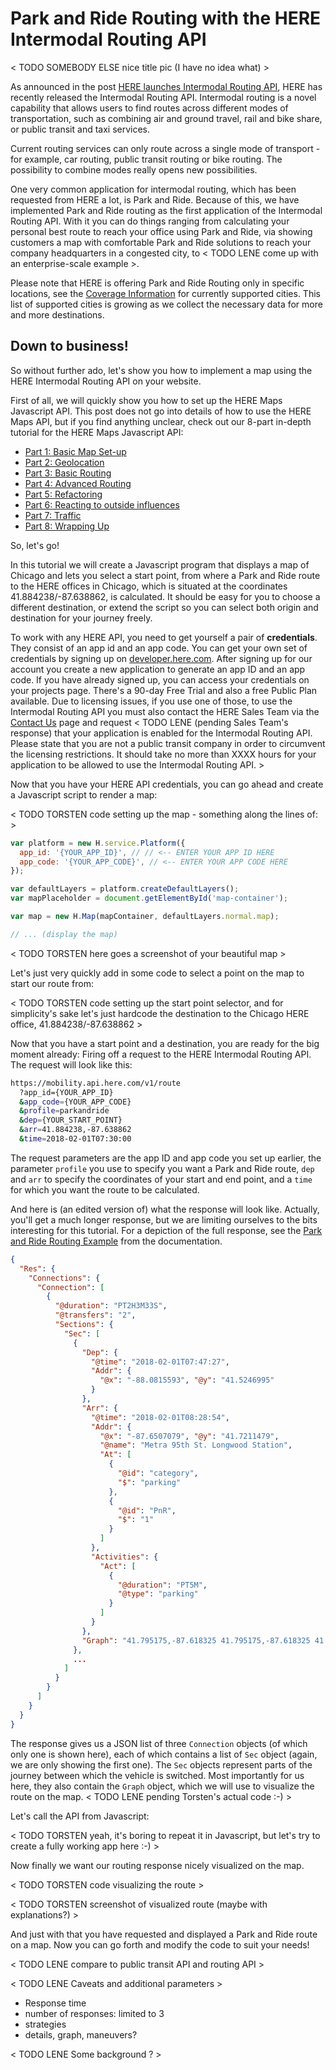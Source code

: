 # Park and Ride Routing with the HERE Intermodal Routing API

< TODO SOMEBODY ELSE nice title pic (I have no idea what) >

As announced in the post [HERE launches Intermodal Routing API](http://developer.here.com/blog/here-launches-intermodal-routing-api), 
HERE has recently released the Intermodal Routing API. Intermodal routing is a novel capability that allows
users to find routes across different modes of transportation, such as combining air and ground travel, 
rail and bike share, or public transit and taxi services. 

Current routing services can only route across a single mode of transport - for example, car routing, public 
transit routing or bike routing. The possibility to combine modes really opens new possibilities. 
  
One very common application for intermodal routing, which has been requested from HERE a lot, is Park and 
Ride. Because of this, we have implemented Park and Ride routing as the first application of the Intermodal 
Routing API. With it you can do things ranging from calculating your personal best route to reach your office 
using Park and Ride, via showing customers a map with comfortable Park and Ride solutions to reach your 
company headquarters in a congested city, to < TODO LENE come up with an enterprise-scale example >.

Please note that HERE is offering Park and Ride Routing only in specific locations, see the 
[Coverage Information](http://developer.here.com/documentation/park-and-ride/topics/coverage-information.html)
for currently supported cities. This list of supported cities is growing as we collect the necessary data for
more and more destinations.

## Down to business!

So without further ado, let's show you how to implement a map using the HERE Intermodal Routing API on your
website.

First of all, we will quickly show you how to set up the HERE Maps Javascript API. This post does not go into 
details of how to use the HERE Maps API, but if you find anything unclear, check out our 8-part in-depth 
tutorial for the HERE Maps Javascript API:
* [Part 1: Basic Map Set-up](https://developer.here.com/blog/who-wants-ice-cream-a-here-maps-api-for-javascript-tutorial-part-1-basic-map-set-up) 
* [Part 2: Geolocation](https://developer.here.com/blog/who-wants-ice-cream-a-here-maps-api-for-javascript-tutorial-part-2-geolocation) 
* [Part 3: Basic Routing](https://developer.here.com/blog/who-wants-ice-cream-a-here-maps-api-for-javascript-tutorial-part-3-basic-routing) 
* [Part 4: Advanced Routing](https://developer.here.com/blog/who-wants-ice-cream-a-here-maps-api-for-javascript-tutorial-part-4-advanced-routing)
* [Part 5: Refactoring](https://developer.here.com/blog/who-wants-ice-cream-a-here-maps-api-for-javascript-tutorial-part-5-refactoring) 
* [Part 6: Reacting to outside influences](https://developer.here.com/blog/who-wants-ice-cream-a-here-maps-api-for-javascript-tutorial-part-6-reacting-to-outside-influences) 
* [Part 7: Traffic](https://developer.here.com/blog/who-wants-ice-cream-a-here-maps-api-for-javascript-tutorial-part-7-traffic) 
* [Part 8: Wrapping Up](https://developer.here.com/blog/who-wants-ice-cream-a-here-maps-api-for-javascript-tutorial-part-8-wrapping-up)

So, let's go! 

In this tutorial we will create a Javascript program that displays a map of Chicago and lets you select a 
start point, from where a Park and Ride route to the HERE offices in Chicago, which is situated at the 
coordinates 41.884238/-87.638862, is calculated. It should be easy for you to choose a different destination,
or extend the script so you can select both origin and destination for your journey freely. 

To work with any HERE API, you need to get yourself a pair of **credentials**. They consist of an app id and 
an app code. You can get your own set of credentials by signing up on [developer.here.com](http://developer.here.com).
After signing up for our account you create a new application to generate an app ID and an app code. If you 
have already signed up, you can access your credentials on your projects page. 
There's a 90-day Free Trial and also a free Public Plan available. Due to licensing issues, if you use one of 
those, to use the Intermodal Routing API you must also contact the HERE Sales Team via the 
[Contact Us](https://developer.here.com/contact-us) page and request < TODO LENE (pending Sales Team's response) 
that your application is enabled for the Intermodal Routing API. Please state that you are not a public 
transit company in order to circumvent the licensing restrictions. It should take no more than XXXX hours for 
your application to be allowed to use the Intermodal Routing API. >

Now that you have your HERE API credentials, you can go ahead and create a Javascript script to render a map:

< TODO TORSTEN code setting up the map - something along the lines of: >
```javascript
var platform = new H.service.Platform({
  app_id: '{YOUR_APP_ID}', // // <-- ENTER YOUR APP ID HERE
  app_code: '{YOUR_APP_CODE}', // <-- ENTER YOUR APP CODE HERE
});

var defaultLayers = platform.createDefaultLayers();
var mapPlaceholder = document.getElementById('map-container');

var map = new H.Map(mapContainer, defaultLayers.normal.map);

// ... (display the map)
```

< TODO TORSTEN here goes a screenshot of your beautiful map >

Let's just very quickly add in some code to select a point on the map to start our route from:

< TODO TORSTEN code setting up the start point selector, and for simplicity's sake let's just hardcode the 
destination to the Chicago HERE office, 41.884238/-87.638862 >

Now that you have a start point and a destination, you are ready for the big moment already: Firing off a 
request to the HERE Intermodal Routing API. The request will look like this:

```bash
https://mobility.api.here.com/v1/route
  ?app_id={YOUR_APP_ID}
  &app_code={YOUR_APP_CODE}
  &profile=parkandride
  &dep={YOUR_START_POINT}
  &arr=41.884238,-87.638862
  &time=2018-02-01T07:30:00
```

The request parameters are the app ID and app code you set up earlier, the parameter `profile` you use to 
specify you want a Park and Ride route, `dep` and `arr` to specify the coordinates of your start and end point,
and a `time` for which you want the route to be calculated.

And here is (an edited version of) what the response will look like. Actually, you'll get a much longer 
response, but we are limiting ourselves to the bits interesting for this tutorial. For a depiction of the 
full response, see the 
[Park and Ride Routing Example](https://developer.here.com/documentation/park-and-ride/topics/examples-routing.html)
from the documentation.  

```json
{
  "Res": {
    "Connections": {
      "Connection": [
        {
          "@duration": "PT2H3M33S",
          "@transfers": "2",
          "Sections": {
            "Sec": [
              {
                "Dep": {
                  "@time": "2018-02-01T07:47:27",
                  "Addr": {
                    "@x": "-88.0815593", "@y": "41.5246995"
                  }
                },
                "Arr": {
                  "@time": "2018-02-01T08:28:54",
                  "Addr": {
                    "@x": "-87.6507079", "@y": "41.7211479",
                    "@name": "Metra 95th St. Longwood Station",
                    "At": [
                      {
                        "@id": "category",
                        "$": "parking"
                      },
                      {
                        "@id": "PnR",
                        "$": "1"
                      }
                    ]
                  },
                  "Activities": {
                    "Act": [
                      {
                        "@duration": "PT5M",
                        "@type": "parking"
                      }
                    ]
                  }
                },
                "Graph": "41.795175,-87.618325 41.795175,-87.618325 41.795678,-87.618334 41.797036,-87.618361 41.799328,-87.618451 41.801557,-87.618496 41.802087,-87.618505 41.802096,-87.618505 41.803921,-87.618577 41.805791,-87.618604 41.806088,-87.618622 41.806214,-87.61864 41.806366,-87.618676 41.806483,-87.618703 41.806744,-87.618765 41.809207,-87.618828 41.810591,-87.618855 41.812704,-87.618918 41.814753,-87.618981 41.816461,-87.619035 41.816461,-87.619035 41.818691,-87.619089 41.820956,-87.619161 41.821136,-87.619161 41.821333,-87.619161 41.821468,-87.619197 41.821585,-87.619269 41.821675,-87.61935 41.821747,-87.619476 41.821792,-87.619592 41.821828,-87.619745 41.821846,-87.620024 41.821819,-87.621372 41.821819,-87.621462 41.821792,-87.623539 41.821765,-87.624429 41.821756,-87.624806 41.821765,-87.625049 41.821783,-87.625166 41.821837,-87.62531 41.821909,-87.625471 41.82199,-87.625543 41.822053,-87.625588 41.822151,-87.625633 41.822457,-87.625669 41.824785,-87.625705 41.827851,-87.625786 41.830979,-87.625867 41.83168,-87.625876 41.83168,-87.625876 41.853119,-87.626397 41.853317,-87.626406 41.855376,-87.626442 41.856463,-87.62646 41.858072,-87.626487 41.858387,-87.626451 41.858755,-87.626415 41.860158,-87.626469 41.861884,-87.626496 41.865731,-87.626559 41.867403,-87.626586 41.869974,-87.626712 41.873615,-87.626793 41.873785,-87.626793 41.873893,-87.626802 41.874001,-87.626802 41.8741,-87.626775 41.874217,-87.62673 41.874325,-87.626676 41.874469,-87.626586 41.874577,-87.626514 41.874702,-87.626397 41.874783,-87.626325 41.8749,-87.626218 41.87499,-87.626164 41.875107,-87.626101 41.87526,-87.626011 41.875386,-87.625993 41.875691,-87.625975 41.876968,-87.626029 41.878307,-87.626056 41.879512,-87.626101 41.879512,-87.626101 41.882029,-87.626155 41.883224,-87.626191 41.883224,-87.626191 41.884438,-87.626218 41.885346,-87.626253 41.885525,-87.626253 41.88557,-87.626253 41.885615,-87.626271 41.88566,-87.626298 41.885687,-87.626343 41.885723,-87.626424 41.885732,-87.626505 41.885732,-87.62655 41.885741,-87.626613 41.885741,-87.626829 41.885741,-87.627836 41.885741,-87.628869 41.885741,-87.629481 41.885741,-87.629813 41.885741,-87.629921 41.885741,-87.63011 41.885741,-87.6302 41.885741,-87.630883 41.885741,-87.632043 41.885732,-87.632843 41.885723,-87.633912 41.885723,-87.635153 41.885714,-87.637202 41.885705,-87.638838 41.885705,-87.641769 41.885705,-87.641778"                
              },
              ...
            ]
          }
        }
      ]
    }
  }
}
```
The response gives us a JSON list of three `Connection` objects (of which only one is shown here), each of 
which contains a list of `Sec` object (again, we are only showing the first one). The `Sec` objects represent
parts of the journey between which the vehicle is switched. Most importantly for us here, they also contain 
the `Graph` object, which we will use to visualize the route on the map. < TODO LENE pending Torsten's actual
code :-) >

Let's call the API from Javascript:

< TODO TORSTEN yeah, it's boring to repeat it in Javascript, but let's try to create a fully working app here :-) >

Now finally we want our routing response nicely visualized on the map. 

< TODO TORSTEN code visualizing the route >

< TODO TORSTEN screenshot of visualized route (maybe with explanations?) >

And just with that you have requested and displayed a Park and Ride route on a map. Now you can go forth and 
modify the code to suit your needs! 
 
< TODO LENE compare to public transit API and routing API >

< TODO LENE Caveats and additional parameters >
* Response time
* number of responses: limited to 3
* strategies
* details, graph, maneuvers?

< TODO LENE Some background ? >
